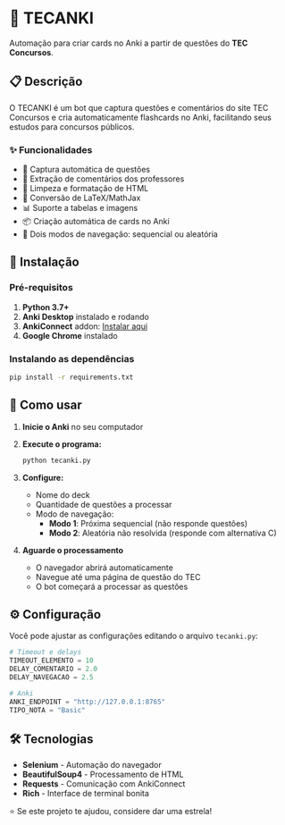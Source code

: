 # 🤖 TECANKI

Automação para criar cards no Anki a partir de questões do **TEC Concursos**.

## 📋 Descrição

O TECANKI é um bot que captura questões e comentários do site TEC Concursos e cria automaticamente flashcards no Anki, facilitando seus estudos para concursos públicos.

### ✨ Funcionalidades

- 🎯 Captura automática de questões
- 💬 Extração de comentários dos professores
- 🧹 Limpeza e formatação de HTML
- 🔄 Conversão de LaTeX/MathJax
- 📊 Suporte a tabelas e imagens
- 📦 Criação automática de cards no Anki
- 🎲 Dois modos de navegação: sequencial ou aleatória

## 🚀 Instalação

### Pré-requisitos

1. **Python 3.7+**
2. **Anki Desktop** instalado e rodando
3. **AnkiConnect** addon: [Instalar aqui](https://ankiweb.net/shared/info/2055492159)
4. **Google Chrome** instalado

### Instalando as dependências

```bash
pip install -r requirements.txt
```

## 📖 Como usar

1. **Inicie o Anki** no seu computador

2. **Execute o programa:**
   ```bash
   python tecanki.py
   ```

3. **Configure:**
   - Nome do deck
   - Quantidade de questões a processar
   - Modo de navegação:
     - **Modo 1**: Próxima sequencial (não responde questões)
     - **Modo 2**: Aleatória não resolvida (responde com alternativa C)

4. **Aguarde o processamento** 
   - O navegador abrirá automaticamente
   - Navegue até uma página de questão do TEC
   - O bot começará a processar as questões

## ⚙️ Configuração

Você pode ajustar as configurações editando o arquivo `tecanki.py`:

```python
# Timeout e delays
TIMEOUT_ELEMENTO = 10
DELAY_COMENTARIO = 2.0
DELAY_NAVEGACAO = 2.5

# Anki
ANKI_ENDPOINT = "http://127.0.0.1:8765"
TIPO_NOTA = "Basic"
```

## 🛠️ Tecnologias

- **Selenium** - Automação do navegador
- **BeautifulSoup4** - Processamento de HTML
- **Requests** - Comunicação com AnkiConnect
- **Rich** - Interface de terminal bonita

⭐ Se este projeto te ajudou, considere dar uma estrela!
